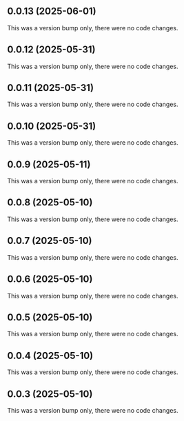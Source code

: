 ## 0.0.13 (2025-06-01)

This was a version bump only, there were no code changes.

## 0.0.12 (2025-05-31)

This was a version bump only, there were no code changes.

## 0.0.11 (2025-05-31)

This was a version bump only, there were no code changes.

## 0.0.10 (2025-05-31)

This was a version bump only, there were no code changes.

## 0.0.9 (2025-05-11)

This was a version bump only, there were no code changes.

## 0.0.8 (2025-05-10)

This was a version bump only, there were no code changes.

## 0.0.7 (2025-05-10)

This was a version bump only, there were no code changes.

## 0.0.6 (2025-05-10)

This was a version bump only, there were no code changes.

## 0.0.5 (2025-05-10)

This was a version bump only, there were no code changes.

## 0.0.4 (2025-05-10)

This was a version bump only, there were no code changes.

## 0.0.3 (2025-05-10)

This was a version bump only, there were no code changes.